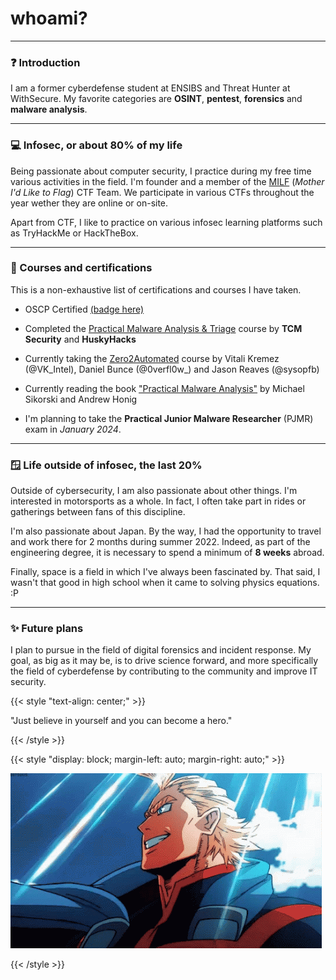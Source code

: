 # whoami?


---

### ❓ Introduction
I am a former cyberdefense student at ENSIBS and Threat Hunter at WithSecure. My favorite categories are **OSINT**, **pentest**, **forensics** and **malware analysis**. 

---

### 💻 Infosec, or about 80% of my life
Being passionate about computer security, I practice during my free time various activities in the field. I'm founder and a member of the [MILF](https://milfctf.com/) (*Mother I'd Like to Flag*) CTF Team. We participate in various CTFs throughout the year wether they are online or on-site. 

Apart from CTF, I like to practice on various infosec learning platforms such as TryHackMe or HackTheBox.

---

### 🏅 Courses and certifications

This is a non-exhaustive list of certifications and courses I have taken.

- OSCP Certified [(badge here)](https://www.credential.net/a54e0af8-07ca-48bb-96ff-f757913e1bb8#gs.39qnkb)
- Completed the [Practical Malware Analysis & Triage](https://academy.tcm-sec.com/p/practical-malware-analysis-triage) course by **TCM Security** and **HuskyHacks**

- Currently taking the [Zero2Automated](https://courses.zero2auto.com/) course by Vitali Kremez (@VK_Intel), Daniel Bunce (@0verfl0w_) and Jason Reaves (@sysopfb)
- Currently reading the book ["Practical Malware Analysis"](https://www.amazon.com/Practical-Malware-Analysis-Hands-Dissecting/dp/1593272901) by Michael Sikorski and Andrew Honig

-   I'm planning to take the **Practical Junior Malware Researcher** (PJMR) exam in *January 2024*.

---

### 🪟 Life outside of infosec, the last 20%
Outside of cybersecurity, I am also passionate about other things. I'm interested in motorsports as a whole. In fact, I often take part in rides or gatherings between fans of this discipline. 

I'm also passionate about Japan. By the way, I had the opportunity to travel and work there for 2 months during summer 2022. Indeed, as part of the engineering degree, it is necessary to spend a minimum of **8 weeks** abroad.

Finally, space is a field in which I've always been fascinated by. That said, I wasn't that good in high school when it came to solving physics equations. :P 

---

### ✨ Future plans
I plan to pursue in the field of digital forensics and incident response. My goal, as big as it may be, is to drive science forward, and more specifically the field of cyberdefense by contributing to the community and improve IT security. 

{{< style "text-align: center;" >}}

"Just believe in yourself and you can become a hero."

{{< /style >}}

{{< style "display: block; margin-left: auto; margin-right: auto;" >}}

![](all-might.gif)

{{< /style >}}

